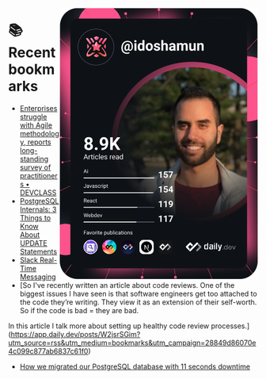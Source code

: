 <a href="https://app.daily.dev/idoshamun"><img src="https://raw.githubusercontent.com/idoshamun/idoshamun/devcard/devcard.svg" align='right' width="400" alt="Ido Shamun's Dev Card"/></a>

# 📚 Recent bookmarks
<!-- BOOKMARKS:START -->
- [Enterprises struggle with Agile methodology, reports long-standing survey of practitioners • DEVCLASS](https://app.daily.dev/posts/jOY7fLYVQ?utm_source=rss&utm_medium=bookmarks&utm_campaign=28849d86070e4c099c877ab6837c61f0)
- [PostgreSQL Internals: 3 Things to Know About UPDATE Statements](https://app.daily.dev/posts/nw82ss6lF?utm_source=rss&utm_medium=bookmarks&utm_campaign=28849d86070e4c099c877ab6837c61f0)
- [Slack Real-Time Messaging](https://app.daily.dev/posts/JXxhFEtZP?utm_source=rss&utm_medium=bookmarks&utm_campaign=28849d86070e4c099c877ab6837c61f0)
- [So I&#39;ve recently written an article about code reviews. One of the biggest issues I have seen is that software engineers get too attached to the code they’re writing. They view it as an extension of their self-worth. So if the code is bad = they are bad. 


In this article I talk more about setting up healthy code review processes.](https://app.daily.dev/posts/W2jsrSGim?utm_source=rss&utm_medium=bookmarks&utm_campaign=28849d86070e4c099c877ab6837c61f0)
- [How we migrated our PostgreSQL database with 11 seconds downtime](https://app.daily.dev/posts/pOavzxB11?utm_source=rss&utm_medium=bookmarks&utm_campaign=28849d86070e4c099c877ab6837c61f0)
<!-- BOOKMARKS:END -->
